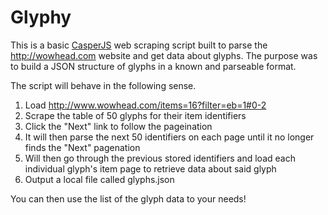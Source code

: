 Glyphy
======
This is a basic [CasperJS](http://casperjs.org/) web scraping script built to parse the http://wowhead.com website and get data about glyphs. The purpose was to build a JSON structure of glyphs in a known and parseable format.

The script will behave in the following sense. 

1. Load http://www.wowhead.com/items=16?filter=eb=1#0-2
2. Scrape the table of 50 glyphs for their item identifiers
3. Click the "Next" link to follow the pageination
4. It will then parse the next 50 identifiers on each page until it no longer finds the "Next" pagenation
5. Will then go through the previous stored identifiers and load each individual glyph's item page to retrieve data about said glyph
6. Output a local file called glyphs.json

You can then use the list of the glyph data to your needs!
